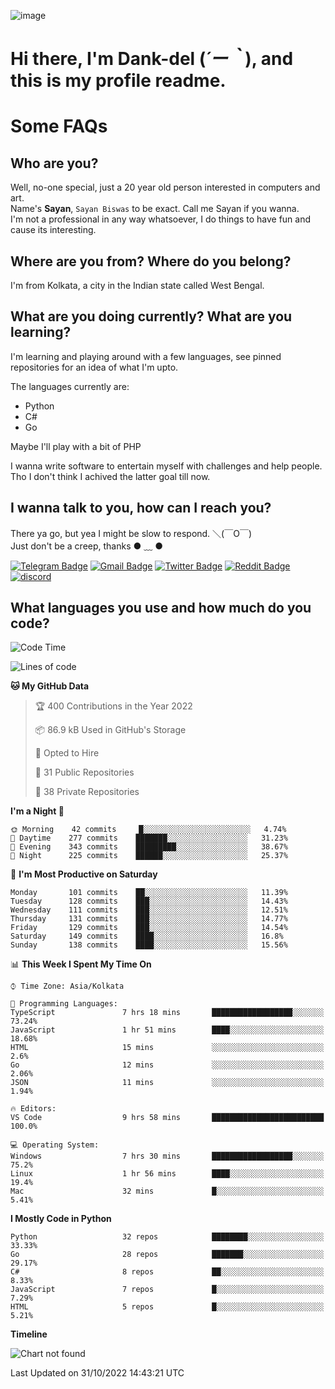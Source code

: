 ![image](https://user-images.githubusercontent.com/63096193/125182844-29f20800-e22f-11eb-8dc9-b0f2d29647bb.png)

# **Hi there, I'm Dank-del (*´ー｀*), and this is my profile readme.**
<!--  [![Profile views](https://gpvc.arturio.dev/dank-del)](https://github.com/dank-del) -->
# Some FAQs

## **Who are you?**

Well, no-one special, just a 20 year old person interested in computers and art. \
Name's **Sayan**, `Sayan Biswas` to be exact. Call me Sayan if you wanna. \
I'm not a professional in any way whatsoever, I do things to have fun and cause its interesting.

## **Where are you from? Where do you belong?**

I'm from Kolkata, a city in the Indian state called West Bengal.

## **What are you doing currently? What are you learning?**

I'm learning and playing around with a few languages, see pinned repositories for an idea of what I'm upto.

The languages currently are:

- Python
- C#
- Go

Maybe I'll play with a bit of PHP

I wanna write software to entertain myself with challenges and help people. \
Tho I don't think I achived the latter goal till now.

<!--## **Eww, I see a weeb profile.**

Can't help it, it's the best way to hide my face on this account
> Why do people hate weebs .-.

## **Cool, what more interests you?**

My interests are quite, weird. They're scattered all over the place. \
I've been fascinated by music and have studied it since the age of 6, I've performed on stage and on air but yeah now I've been away from that. I specialize in key instruments. \
Another thing that interests me is Media Production, aka, working with audio, video and broadcasting media.

> I just like art in general. also feeds the reason of me being obsessed with Japanese drawings (⋟ ﹏ ⋞)-->

## **I wanna talk to you, how can I reach you?**

There ya go, but yea I might be slow to respond. ＼(￣O￣) \
Just don't be a creep, thanks ● ﹏ ●

[![Telegram Badge](https://img.shields.io/badge/-dank_as_fuck-1ca0f1?style=flat-square&logo=telegram&logoColor=white&link=https://t.me/dank_as_fuck)](https://t.me/dank_as_fuck)
[![Gmail Badge](https://img.shields.io/badge/-sayan@asia.com-c14438?style=flat-square&logo=Gmail&logoColor=white&link=mailto:sayan@asia.com)](mailto:sayan@asia.com)
[![Twitter Badge](https://img.shields.io/twitter/follow/TheDankDel?style=social)](https://twitter.com/TheDankDel)
[![Reddit Badge](https://img.shields.io/reddit/user-karma/combined/dank_as_fuck_?style=social)](https://www.reddit.com/user/dank_as_fuck_/)
[![discord](https://discord-md-badge.vercel.app/api/shield/506536929152466945?style=social)](https://discordapp.com/users/506536929152466945)

## **What languages you use and how much do you code?**

<!--START_SECTION:waka-->
![Code Time](http://img.shields.io/badge/Code%20Time-837%20hrs%2044%20mins-blue)

![Lines of code](https://img.shields.io/badge/From%20Hello%20World%20I%27ve%20Written-1%20Million%20lines%20of%20code-blue)

**🐱 My GitHub Data** 

> 🏆 400 Contributions in the Year 2022
 > 
> 📦 86.9 kB Used in GitHub's Storage 
 > 
> 💼 Opted to Hire
 > 
> 📜 31 Public Repositories 
 > 
> 🔑 38 Private Repositories  
 > 
**I'm a Night 🦉** 

```text
🌞 Morning    42 commits     █░░░░░░░░░░░░░░░░░░░░░░░░   4.74% 
🌆 Daytime    277 commits    ███████░░░░░░░░░░░░░░░░░░   31.23% 
🌃 Evening    343 commits    █████████░░░░░░░░░░░░░░░░   38.67% 
🌙 Night      225 commits    ██████░░░░░░░░░░░░░░░░░░░   25.37%

```
📅 **I'm Most Productive on Saturday** 

```text
Monday       101 commits    ██░░░░░░░░░░░░░░░░░░░░░░░   11.39% 
Tuesday      128 commits    ███░░░░░░░░░░░░░░░░░░░░░░   14.43% 
Wednesday    111 commits    ███░░░░░░░░░░░░░░░░░░░░░░   12.51% 
Thursday     131 commits    ███░░░░░░░░░░░░░░░░░░░░░░   14.77% 
Friday       129 commits    ███░░░░░░░░░░░░░░░░░░░░░░   14.54% 
Saturday     149 commits    ████░░░░░░░░░░░░░░░░░░░░░   16.8% 
Sunday       138 commits    ████░░░░░░░░░░░░░░░░░░░░░   15.56%

```


📊 **This Week I Spent My Time On** 

```text
⌚︎ Time Zone: Asia/Kolkata

💬 Programming Languages: 
TypeScript               7 hrs 18 mins       ██████████████████░░░░░░░   73.24% 
JavaScript               1 hr 51 mins        ████░░░░░░░░░░░░░░░░░░░░░   18.68% 
HTML                     15 mins             ░░░░░░░░░░░░░░░░░░░░░░░░░   2.6% 
Go                       12 mins             ░░░░░░░░░░░░░░░░░░░░░░░░░   2.06% 
JSON                     11 mins             ░░░░░░░░░░░░░░░░░░░░░░░░░   1.94%

🔥 Editors: 
VS Code                  9 hrs 58 mins       █████████████████████████   100.0%

💻 Operating System: 
Windows                  7 hrs 30 mins       ██████████████████░░░░░░░   75.2% 
Linux                    1 hr 56 mins        ████░░░░░░░░░░░░░░░░░░░░░   19.4% 
Mac                      32 mins             █░░░░░░░░░░░░░░░░░░░░░░░░   5.41%

```

**I Mostly Code in Python** 

```text
Python                   32 repos            ████████░░░░░░░░░░░░░░░░░   33.33% 
Go                       28 repos            ███████░░░░░░░░░░░░░░░░░░   29.17% 
C#                       8 repos             ██░░░░░░░░░░░░░░░░░░░░░░░   8.33% 
JavaScript               7 repos             █░░░░░░░░░░░░░░░░░░░░░░░░   7.29% 
HTML                     5 repos             █░░░░░░░░░░░░░░░░░░░░░░░░   5.21%

```


**Timeline**

![Chart not found](https://raw.githubusercontent.com/Dank-del/Dank-del/main/charts/bar_graph.png) 


 Last Updated on 31/10/2022 14:43:21 UTC
<!--END_SECTION:waka-->

<!--## **Can I stalk your spotify?**

Um sure.

![OwO Spotify](https://spotify-recently-played-readme.vercel.app/api?user=31fdrsslnr7nvq4ytqwtw7c4rxfm&count=5)-->

